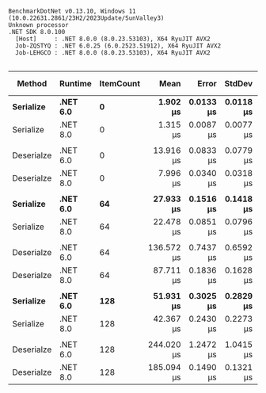 ```

BenchmarkDotNet v0.13.10, Windows 11 (10.0.22631.2861/23H2/2023Update/SunValley3)
Unknown processor
.NET SDK 8.0.100
  [Host]     : .NET 8.0.0 (8.0.23.53103), X64 RyuJIT AVX2
  Job-ZQSTYQ : .NET 6.0.25 (6.0.2523.51912), X64 RyuJIT AVX2
  Job-LEHGCO : .NET 8.0.0 (8.0.23.53103), X64 RyuJIT AVX2


```
| Method     | Runtime  | ItemCount | Mean       | Error     | StdDev    | Ratio        | RatioSD | Allocated | Alloc Ratio |
|----------- |--------- |---------- |-----------:|----------:|----------:|-------------:|--------:|----------:|------------:|
| **Serialize**  | **.NET 6.0** | **0**         |   **1.902 μs** | **0.0133 μs** | **0.0118 μs** |     **baseline** |        **** |   **1.02 KB** |            **** |
| Serialize  | .NET 8.0 | 0         |   1.315 μs | 0.0087 μs | 0.0077 μs | 1.45x faster |   0.01x |   1.02 KB |  1.00x more |
|            |          |           |            |           |           |              |         |           |             |
| Deserialze | .NET 6.0 | 0         |  13.916 μs | 0.0833 μs | 0.0779 μs |     baseline |         |   9.55 KB |             |
| Deserialze | .NET 8.0 | 0         |   7.996 μs | 0.0340 μs | 0.0318 μs | 1.74x faster |   0.01x |   9.55 KB |  1.00x more |
|            |          |           |            |           |           |              |         |           |             |
| **Serialize**  | **.NET 6.0** | **64**        |  **27.933 μs** | **0.1516 μs** | **0.1418 μs** |     **baseline** |        **** |  **15.05 KB** |            **** |
| Serialize  | .NET 8.0 | 64        |  22.478 μs | 0.0851 μs | 0.0796 μs | 1.24x faster |   0.01x |  15.05 KB |  1.00x more |
|            |          |           |            |           |           |              |         |           |             |
| Deserialze | .NET 6.0 | 64        | 136.572 μs | 0.7437 μs | 0.6592 μs |     baseline |         |  42.23 KB |             |
| Deserialze | .NET 8.0 | 64        |  87.711 μs | 0.1836 μs | 0.1628 μs | 1.56x faster |   0.01x |  42.23 KB |  1.00x less |
|            |          |           |            |           |           |              |         |           |             |
| **Serialize**  | **.NET 6.0** | **128**       |  **51.931 μs** | **0.3025 μs** | **0.2829 μs** |     **baseline** |        **** |   **28.3 KB** |            **** |
| Serialize  | .NET 8.0 | 128       |  42.367 μs | 0.2430 μs | 0.2273 μs | 1.23x faster |   0.01x |   28.3 KB |  1.00x more |
|            |          |           |            |           |           |              |         |           |             |
| Deserialze | .NET 6.0 | 128       | 244.020 μs | 1.2472 μs | 1.0415 μs |     baseline |         |  74.61 KB |             |
| Deserialze | .NET 8.0 | 128       | 185.094 μs | 0.1490 μs | 0.1321 μs | 1.32x faster |   0.01x |  74.61 KB |  1.00x less |
